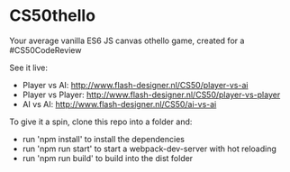 # CS50thello
Your average vanilla ES6 JS canvas othello game, created for a #CS50CodeReview

See it live:
* Player vs AI: http://www.flash-designer.nl/CS50/player-vs-ai
* Player vs Player: http://www.flash-designer.nl/CS50/player-vs-player
* AI vs AI: http://www.flash-designer.nl/CS50/ai-vs-ai

To give it a spin, clone this repo into a folder and:
* run 'npm install' to install the dependencies
* run 'npm run start' to start a webpack-dev-server with hot reloading
* run 'npm run build' to build into the dist folder
